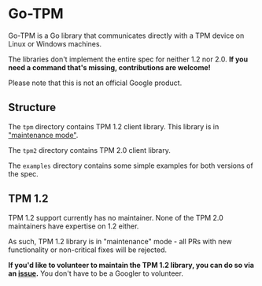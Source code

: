 Go-TPM
======

Go-TPM is a Go library that communicates directly with a TPM device on Linux or
Windows machines.

The libraries don't implement the entire spec for neither 1.2 nor 2.0. **If you
need a command that's missing, contributions are welcome!**

Please note that this is not an official Google product.

## Structure

The `tpm` directory contains TPM 1.2 client library. This library is in
["maintenance mode"](#tpm-1.2).

The `tpm2` directory contains TPM 2.0 client library.

The `examples` directory contains some simple examples for both versions of the
spec.

## TPM 1.2

TPM 1.2 support currently has no maintainer. None of the TPM 2.0 maintainers
have expertise on 1.2 either.

As such, TPM 1.2 library is in "maintenance" mode - all PRs with new
functionality or non-critical fixes will be rejected.

**If you'd like to volunteer to maintain the TPM 1.2 library, you can do so via
an [issue](https://github.com/google/go-tpm/issues).** You don't have to be a
Googler to volunteer.
